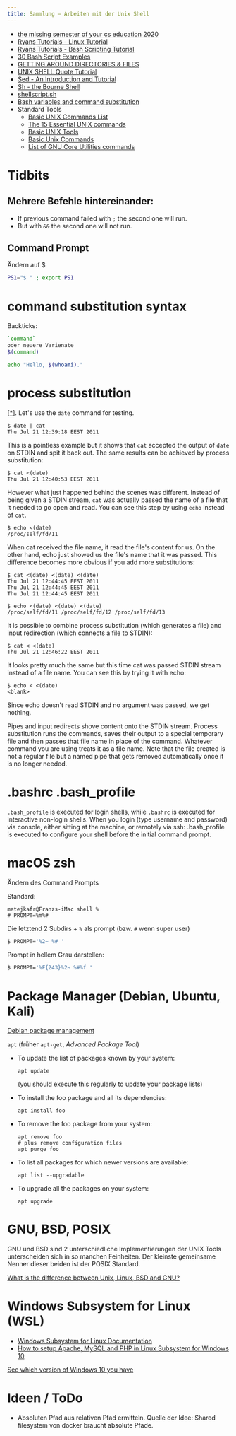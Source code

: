 ```yaml
---
title: Sammlung – Arbeiten mit der Unix Shell
---
```


- [the missing semester of your cs education 2020](https://missing.csail.mit.edu/2020/)
- [Ryans Tutorials - Linux Tutorial](https://ryanstutorials.net/linuxtutorial/)
- [Ryans Tutorials - Bash Scripting Tutorial](https://ryanstutorials.net/bash-scripting-tutorial/)
- [30 Bash Script Examples](https://linuxhint.com/30_bash_script_examples/)
- [GETTING AROUND DIRECTORIES & FILES](https://www.english.upenn.edu/~curran/205-505/unix.html)
- [UNIX SHELL Quote Tutorial](http://www.grymoire.com/Unix/Quote.html)
- [Sed - An Introduction and Tutorial](http://www.grymoire.com/Unix/Sed.html)
- [Sh - the Bourne Shell](http://www.grymoire.com/Unix/Sh.html)
- [shellscript.sh](https://www.shellscript.sh/)
- [Bash variables and command substitution](http://www.compciv.org/topics/bash/variables-and-substitution/)
- Standard Tools
    - [Basic UNIX Commands List](https://www.tipsandtricks-hq.com/basic-unix-commands-list-366)
    - [The 15 Essential UNIX commands](https://www.petefreitag.com/item/426.cfm)
    - [Basic UNIX Tools](http://www.cs.toronto.edu/~maclean/csc209/unixtools.html)
    - [Basic Unix Commands](https://www.unixtutorial.org/basic-unix-commands?cn-reloaded=1)
    - [List of GNU Core Utilities commands](https://en.wikipedia.org/wiki/List_of_GNU_Core_Utilities_commands)





# Tidbits



## Mehrere Befehle hintereinander:

- If previous command failed with `;` the second one will run.
- But with `&&` the second one will not run.



## Command Prompt

Ändern auf $

```bash
PS1="$ " ; export PS1
```




# command substitution syntax

Backticks:

```bash
`command`
oder neuere Varienate
$(command)
```

```bash
echo "Hello, $(whoami)."
```



# process substitution

[[*](https://unix.stackexchange.com/a/17117)]. Let's use the `date` command for testing.

```bsh
$ date | cat
Thu Jul 21 12:39:18 EEST 2011
```

This is a pointless example but it shows that `cat` accepted the output of `date` on STDIN and spit it back out. The same results can be achieved by process substitution:

```bsh
$ cat <(date)
Thu Jul 21 12:40:53 EEST 2011
```

However what just happened behind the scenes was different. Instead of being given a STDIN stream, `cat` was actually passed the name of a file that it needed to go open and read. You can see this step by using `echo` instead of `cat`.

```bsh
$ echo <(date)
/proc/self/fd/11
```

When cat received the file name, it read the file's content for us. On the other hand, echo just showed us the file's name that it was passed. This difference becomes more obvious if you add more substitutions:

```bsh
$ cat <(date) <(date) <(date)
Thu Jul 21 12:44:45 EEST 2011
Thu Jul 21 12:44:45 EEST 2011
Thu Jul 21 12:44:45 EEST 2011

$ echo <(date) <(date) <(date)
/proc/self/fd/11 /proc/self/fd/12 /proc/self/fd/13
```

It is possible to combine process substitution (which generates a file) and input redirection (which connects a file to STDIN):

```bsh
$ cat < <(date)
Thu Jul 21 12:46:22 EEST 2011
```

It looks pretty much the same but this time cat was passed STDIN stream instead of a file name. You can see this by trying it with echo:

```bsh
$ echo < <(date)
<blank>
```

Since echo doesn't read STDIN and no argument was passed, we get nothing.

Pipes and input redirects shove content onto the STDIN stream. Process substitution runs the commands, saves their output to a special temporary file and then passes that file name in place of the command. Whatever command you are using treats it as a file name. Note that the file created is not a regular file but a named pipe that gets removed automatically once it is no longer needed.


# .bashrc .bash_profile

`.bash_profile` is executed for login shells, while `.bashrc` is executed for interactive non-login shells.
When you login (type username and password) via console, either sitting at the machine, or remotely via ssh: .bash_profile is executed to configure your shell before the initial command prompt.



# macOS zsh

Ändern des Command Prompts

Standard:
```
matejkafr@Franzs-iMac shell % 
# PROMPT=%m%#
```

Die letztend 2 Subdirs + `%` als prompt (bzw. `#` wenn super user)
```zsh
$ PROMPT='%2~ %# '
```

Prompt in hellem Grau darstellen:

```zsh
$ PROMPT='%F{243}%2~ %#%f '
```



# Package Manager (Debian, Ubuntu, Kali)

[Debian package management](https://www.debian.org/doc/manuals/debian-reference/ch02.en.html)

`apt` (früher `apt-get`, *Advanced Package Tool*)

- To update the list of packages known by your system:

  ```
  apt update
  ```

  (you should execute this regularly to update your package lists)

- To install the foo package and all its dependencies:

  ```
  apt install foo
  ```

- To remove the foo package from your system:

  ```
  apt remove foo
  # plus remove configuration files
  apt purge foo     
  ```

- To list all packages for which newer versions are available:

  ```
  apt list --upgradable
  ```

- To upgrade all the packages on your system:

  ```
  apt upgrade
  ```



# GNU, BSD, POSIX

GNU und BSD sind 2 unterschiedliche Implementierungen der UNIX Tools unterscheiden sich in so manchen Feinheiten. Der kleinste gemeinsame Nenner dieser beiden ist der POSIX Standard.

[What is the difference between Unix, Linux, BSD and GNU?](https://unix.stackexchange.com/questions/104714/what-is-the-difference-between-unix-linux-bsd-and-gnu)



# Windows Subsystem for Linux (WSL)

- [Windows Subsystem for Linux Documentation](https://docs.microsoft.com/en-us/windows/wsl/about)
- [How to setup Apache, MySQL and PHP in Linux Subsystem for Windows 10](https://medium.com/@fiqriismail/how-to-setup-apache-mysql-and-php-in-linux-subsystem-for-windows-10-e03e67afe6ee)

[See which version of Windows 10 you have](https://support.microsoft.com/en-us/help/4027391/windows-10-see-which-version-you-have)


# Ideen / ToDo

- Absoluten Pfad aus relativen Pfad ermitteln. Quelle der Idee: Shared filesystem von docker braucht absolute Pfade.

